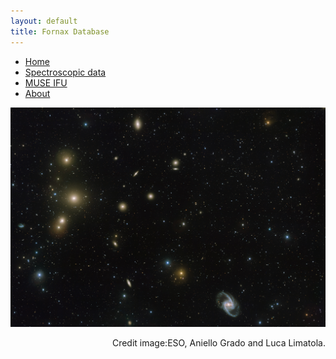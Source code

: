 ```yaml
---
layout: default
title: Fornax Database
---
```


<!-- Title and description will be handled by the theme layout -->
<!-- Add a navigation bar under the description -->
<nav class="navbar">
  <ul>
    <li><a href="/">Home</a></li>
    <li><a href="/spectra">Spectroscopic data</a></li>
    <li><a href="/muse">MUSE IFU</a></li>
    <li><a href="/about">About</a></li>
  </ul>
</nav>

![Alt text](assets/images/eso1612a.jpg)
<p align="right">Credit image:ESO, Aniello Grado and Luca Limatola.</p>
<!-- Additional content can go below -->
